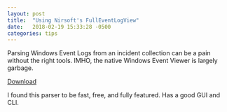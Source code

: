 ```yaml
---
layout: post
title:  "Using Nirsoft's FullEventLogView"
date:   2018-02-19 15:33:28 -0500
categories: tips
---
```


Parsing Windows Event Logs from an incident collection can be a pain without the right tools. IMHO, the native Windows Event Viewer is largely garbage.

[Download](https://www.nirsoft.net/utils/full_event_log_view.html)

I found this parser to be fast, free, and fully featured. Has a good GUI and CLI.

